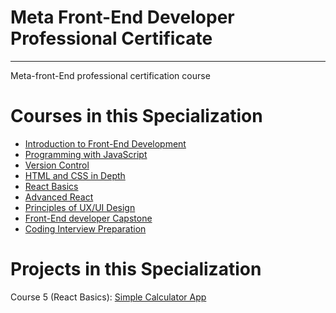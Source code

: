 # Meta Front-End Developer Professional Certificate
---

Meta-front-End professional certification course

# Courses in this Specialization
- [Introduction to Front-End Development](./#)
- [Programming with JavaScript](./#)
- [Version Control](./#)
- [HTML and CSS in Depth](./htmlAndCssIndepth/)
- [React Basics](./React_Basics)
- [Advanced React](./advanced_react)
- [Principles of UX/UI Design](./#)
- [Front-End developer Capstone](./#)
- [Coding Interview Preparation](./#)

# Projects in this Specialization
Course 5 (React Basics): [Simple Calculator App](./#)
